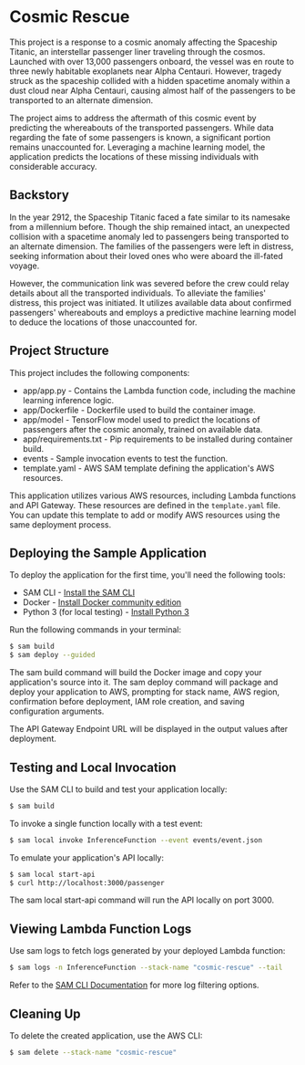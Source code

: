 # Cosmic Rescue

This project is a response to a cosmic anomaly affecting the Spaceship Titanic, an interstellar passenger liner traveling through the cosmos. Launched with over 13,000 passengers onboard, the vessel was en route to three newly habitable exoplanets near Alpha Centauri. However, tragedy struck as the spaceship collided with a hidden spacetime anomaly within a dust cloud near Alpha Centauri, causing almost half of the passengers to be transported to an alternate dimension.

The project aims to address the aftermath of this cosmic event by predicting the whereabouts of the transported passengers. While data regarding the fate of some passengers is known, a significant portion remains unaccounted for. Leveraging a machine learning model, the application predicts the locations of these missing individuals with considerable accuracy.

## Backstory

In the year 2912, the Spaceship Titanic faced a fate similar to its namesake from a millennium before. Though the ship remained intact, an unexpected collision with a spacetime anomaly led to passengers being transported to an alternate dimension. The families of the passengers were left in distress, seeking information about their loved ones who were aboard the ill-fated voyage.

However, the communication link was severed before the crew could relay details about all the transported individuals. To alleviate the families' distress, this project was initiated. It utilizes available data about confirmed passengers' whereabouts and employs a predictive machine learning model to deduce the locations of those unaccounted for.

## Project Structure

This project includes the following components:

- app/app.py - Contains the Lambda function code, including the machine learning inference logic.
- app/Dockerfile - Dockerfile used to build the container image.
- app/model - TensorFlow model used to predict the locations of passengers after the cosmic anomaly, trained on available data.
- app/requirements.txt - Pip requirements to be installed during container build.
- events - Sample invocation events to test the function.
- template.yaml - AWS SAM template defining the application's AWS resources.

This application utilizes various AWS resources, including Lambda functions and API Gateway. These resources are defined in the `template.yaml` file. You can update this template to add or modify AWS resources using the same deployment process.

## Deploying the Sample Application

To deploy the application for the first time, you'll need the following tools:

* SAM CLI - [Install the SAM CLI](https://docs.aws.amazon.com/serverless-application-model/latest/developerguide/serverless-sam-cli-install.html)
* Docker - [Install Docker community edition](https://hub.docker.com/search/?type=edition&offering=community)
* Python 3 (for local testing) - [Install Python 3](https://www.python.org/downloads/)

Run the following commands in your terminal:

```bash
$ sam build
$ sam deploy --guided
```

The sam build command will build the Docker image and copy your application's source into it. The sam deploy command will package and deploy your application to AWS, prompting for stack name, AWS region, confirmation before deployment, IAM role creation, and saving configuration arguments.

The API Gateway Endpoint URL will be displayed in the output values after deployment.

## Testing and Local Invocation

Use the SAM CLI to build and test your application locally:

```bash
$ sam build
```

To invoke a single function locally with a test event:

```bash
$ sam local invoke InferenceFunction --event events/event.json
```
To emulate your application's API locally:

```bash
$ sam local start-api
$ curl http://localhost:3000/passenger
```
The sam local start-api command will run the API locally on port 3000.

## Viewing Lambda Function Logs

Use sam logs to fetch logs generated by your deployed Lambda function:

```bash
$ sam logs -n InferenceFunction --stack-name "cosmic-rescue" --tail
```

Refer to the [SAM CLI Documentation](https://docs.aws.amazon.com/serverless-application-model/latest/developerguide/serverless-sam-cli-logging.html) for more log filtering options.

## Cleaning Up

To delete the created application, use the AWS CLI:

```bash
$ sam delete --stack-name "cosmic-rescue"
```